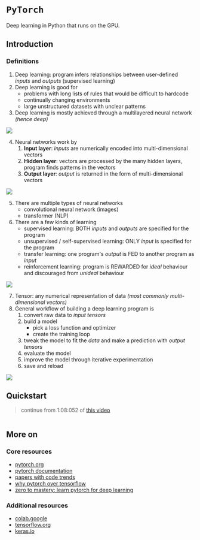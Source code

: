 # `PyTorch`

Deep learning in Python that runs on the GPU.

## Introduction

### Definitions

1. Deep learning: program infers relationships between user-defined *inputs* and *outputs* (supervised learning)
2. Deep learning is good for 
    * problems with long lists of rules that would be difficult to hardcode
    * continually changing environments 
    * large unstructured datasets with unclear patterns
3. Deep learning is mostly achieved through a multilayered neural network *(hence deep)*

![](https://www.researchgate.net/publication/363930739/figure/fig2/AS:11431281224920472@1708517958416/Venn-Diagram-relationship-between-artificial-intelligence-machine-learning-and-deep.jpg)

4. Neural networks work by
    1. **Input layer**: *inputs* are numerically encoded into multi-dimensional vectors
    2. **Hidden layer**: vectors are processed by the many hidden layers, program finds patterns in the vectors
    3. **Output layer**: *output* is returned in the form of multi-dimensional vectors

![](https://www.researchgate.net/publication/332158639/figure/fig1/AS:743347375312897@1554239233244/Simple-neural-network-diagram.png)

5. There are multiple types of neural networks
    * convolutional neural network (images)
    * transformer (NLP)
6. There are a few kinds of learning
    * supervised learning: BOTH *inputs* and *outputs* are specified for the program
    * unsupervised / self-supervised learning: ONLY *input* is specified for the program
    * transfer learning: one program's *output* is FED to another program as *input*
    * reinforcement learning: program is REWARDED for *ideal* behaviour and discouraged from *unideal* behaviour

![](https://www.researchgate.net/publication/343748539/figure/fig6/AS:963538214465538@1606736820183/Supervised-unsupervised-and-reinforcement-learning-165-171.png)

7. Tensor: any numerical representation of data *(most commonly multi-dimensional vectors)*
8. General workflow of building a deep learning program is
    1. convert raw data to *input tensors*
    2. build a model
        * pick a loss function and optimizer
        * create the training loop
    3. tweak the model to fit the *data* and make a prediction with *output tensors*
    4. evaluate the model
    5. improve the model through iterative experimentation
    6. save and reload

![](https://www.scaler.com/topics/images/this-detailed-resource.webp)

## Quickstart

> continue from 1:08:052 of [this video](https://youtu.be/Z_ikDlimN6A?si=40CGjign3YYuEN3D)

```py

```

## More on

### Core resources

* [pytorch.org](https://pytorch.org/)
* [pytorch documentation](https://pytorch.org/docs/stable/index.html)
* [papers with code trends](https://paperswithcode.com/trends)
* [why pytorch over tensorflow](https://www.reddit.com/r/MLQuestions/comments/112sege/pytorch_vs_tensorflow/)
* [zero to mastery: learn pytorch for deep learning](https://www.learnpytorch.io/)

### Additional resources

* [colab.google](https://colab.google/)
* [tensorflow.org](https://www.tensorflow.org/)
* [keras.io](https://keras.io/)